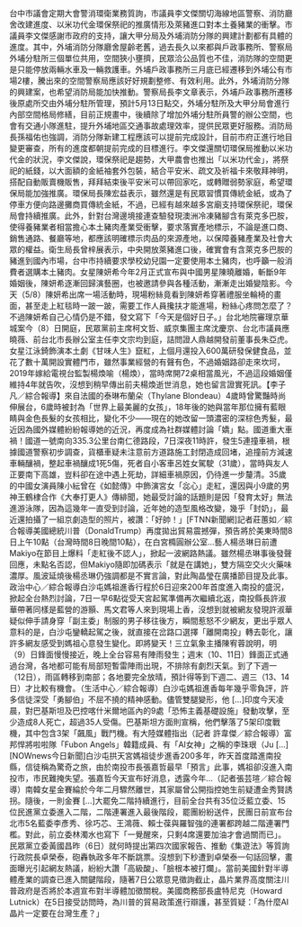 台中市議會定期大會警消環衛業務質詢，市議員李文傑關切海線地區警察、消防廳舍改建進度、以米功代金環保祭祀的推廣情形及萊豬進口對本土養豬業的衝擊。市議員李文傑感謝市政府的支持，讓大甲分局及外埔消防分隊的興建計劃都有具體的進度。其中，外埔消防分隊廳舍屋齡老舊，過去長久以來都與戶政事務所、警察局外埔分駐所三個單位共用，空間狹小壅擠，民眾洽公品質也不佳，消防隊的空間更是只能停放兩輛水車及一輛救護車。外埔戶政事務所三月底已經遷移到外埔公有市場2樓，騰出來的空間警察局應該好好規劃整修、有效利用。此外，外埔消防分隊的興建案，也希望消防局能加快推動。警察局長李文章表示，外埔戶政事務所遷移後原處所交由外埔分駐所管理，預計5月13日點交，外埔分駐所及大甲分局會進行內部空間格局修繕，目前正規畫中，後續除了增加外埔分駐所員警的辦公空間，也會有交通小隊進駐，提升外埔地區交通事故處理效率，提供民眾更好服務。消防局長孫福佑也強調，消防分隊新建工程應該可以提前完成設計，目前市府正進行地目變更審查，所有的進度都朝提前完成的目標進行。李文傑還關切環保局推動以米功代金的狀況，李文傑說，環保祭祀是趨勢，大甲農會也推出「以米功代金」，將祭祀的紙錢，以大面額的金紙袖套外包裝，結合平安米、疏文及祈福卡來敬拜神明，搭配自動販賣機販售，拜拜結束後平安米可以帶回家吃，或轉贈弱勢家庭，希望環保局能加強推廣。環保局長陳宏益表示，雖然還是有民眾習慣買傳統金紙，或為了停車方便向路邊攤商買傳統金紙，不過，已經有越來越多宮廟支持環保祭祀，環保局會持續推廣。此外，針對台灣邊境接連查驗發現澳洲冷凍豬腳含有萊克多巴胺，使得養豬業者相當擔心本土豬肉產業受衝擊，要求落實產地標示，不論是進口商、銷售通路、餐廳等地，都應該明確標示肉品的來源產地，以保障養豬產業及社會大眾的權益。衛生局長曾梓展表示，中央開放萊豬進口後，確實會有含萊克多巴胺的豬進到國內市場，台中市持續要求學校幼兒園一定要使用本土豬肉，也呼籲一般消費者選購本土豬肉。女星陳妍希今年2月正式宣布與中國男星陳曉離婚，斬斷9年婚姻後，陳妍希逐漸回歸演藝圈，也被邀請參與各種活動，漸漸走出婚變陰影。今天（5/8）陳妍希出席一場活動時，現場粉絲竟看到陳妍希穿著禮服坐輪椅的畫面，甚至走上紅毯時一跛一跛，需要工作人員攙扶才能進場，粉絲心疼問怎麼了？不過陳妍希自己心情仍是不錯，發文寫下「今天是個好日子。」台北地院審理京華城案今（8）日開庭，民眾黨前主席柯文哲、威京集團主席沈慶京、台北市議員應曉薇、前台北市長辦公室主任李文宗均到庭，詰問證人鼎越開發前董事長朱亞虎。女星江泳錡飾演本土劇《甘味人生》竄紅，上個月還投入600萬研發保健食品，並花了數十萬開設實體門市，雖然事業經營的有聲有色，不過婚姻路卻走來坎坷，2019年嫁給電視台監製楊煥喻（楊煥），當時席開72桌相當風光，不過這段婚姻僅維持4年就告吹，沒想到稍早傳出前夫楊煥逝世消息，她也留言證實死訊。【李子凡／綜合報導】來自法國的泰琳布蘭朵（Thylane Blondeau）4歲時曾驚豔時尚伸展台，6歲時被封為「世界上最美麗的女孩」，18年後的她與當年那位擁有藍眼睛與金色長髮的女孩相比，變化不少——現在的她改留一頭濃密的深棕色秀髮，最近因為國外媒體紛紛報導她的近況，再度成為社群媒體討論「嬌」點。國道重大車禍！國道一號南向335.3公里台南仁德路段，7日深夜11時許，發生5連撞車禍，根據國道警察初步調查，貨櫃車疑未注意前方道路施工封閉造成回堵，追撞前方減速車輛釀禍，整起車禍釀成1死5傷，死者自小客車呂姓女駕駛（31歲），當時與友人正要南下高雄，豈料卻在途中遇上死劫，詳細車禍原因，仍待進一步釐清。35歲的中國女演員陳小紜曾在《如懿傳》中飾演宮女「惢心」走紅，還因與小9歲的男神王鶴棣合作《大奉打更人》傳緋聞，她最受討論的話題則是因「發育太好」無法進游泳隊，因為這幾年一直受到討論，近年她的造型風格改變，幾乎「封奶」，最近還拍攝了一組京劇造型的照片，被讚：「好帥！」[FTNN新聞網]記者莊蕙如／綜合報導美國總統川普（DonaldTrump）再度拋出貿易震撼彈，預告將於美東時間8日上午10點（台灣時間8日晚間10點），在白宮橢圓辦公室...藝人楊丞琳日前遭Makiyo在節目上爆料「走紅後不認人」，掀起一波網路熱議。雖然楊丞琳事後發聲回應，未點名否認，但Makiyo隨即加碼表示「就是在講她」，雙方隔空交火火藥味濃厚。風波延燒後楊丞琳仍強調都是不實言論，對此陶晶瑩在廣播節目提及此事。政治中心／綜合報導白沙屯媽祖進香行程於6日迎來200年首度進入南投的盛況，掀起全台熱烈討論，7日一早6點從受天宮起駕準備再次繼續北返，南投縣長許淑華帶著同樣是藍營的游顥、馬文君等人來到現場上香，沒想到就被網友發現許淑華疑似伸手請身穿「副主委」制服的男子移往後方，瞬間惹怒不少網友，更出乎眾人意料的是，白沙屯鑾轎起駕之後，就直接在岔路口選擇「離開南投」轉去彰化，讓許多網友感受到媽祖心意發生變化。即將變天！三立氣象主播陳宥蓉說明，明（9）日鋒面慢慢接近，晚上全台容易有陣雨發生；週末（10、11日）鋒面正式通過台灣，各地都可能有局部短暫雷陣雨出現，不排除有劇烈天氣。到了下週一（12日），雨區轉移到南部；各地要完全放晴，預計得等到下週二、週三（13、14日）才比較有機會。（生活中心／綜合報導）白沙屯媽祖進香每年幾乎零負評，許多信徒深受「勇腳伯」不屈不撓的精神感動。儘管雙腿變形，他 […]印度今天凌晨，對巴基斯坦及巴控喀什米爾地區內的9處「恐怖主義基礎設施」發動攻擊，至少造成8人死亡，超過35人受傷。巴基斯坦方面則宣稱，他們擊落了5架印度戰機，其中包含3架「飆風」戰鬥機。有大陸媒體指出（記者 許韋傑／綜合報導）富邦悍將啦啦隊「Fubon Angels」韓籍成員、有「AI女神」之稱的李珠珢（Ju […][NOWnews今日新聞]白沙屯拱天宮媽祖徒步進香200多年，昨天首度踏進南投縣，信徒稱為驚奇之旅，由於南投市長張嘉哲最早「預言」此事，媽祖卻沒進入南投市，市民難掩失望。張嘉哲今天宣布好消息，透露今年...（記者張芸瑄／綜合報導）南韓女星金賽綸於今年二月驟然離世，其家屬曾公開指控她生前疑遭金秀賢誘拐。隨後，一則金賽 […]大罷免二階持續進行，目前全台共有35位泛藍立委、15位民進黨立委進入二階，二階連署進入最後階段，罷團紛紛送件，民團日前宣布台北市5名藍委李彥秀、徐巧芯、王鴻薇、賴士葆與羅智強的連署都跨越二階連署門檻。對此，前立委林濁水也寫下「一覺醒來，只剩4席還要加油才會過關而已」。民眾黨立委黃國昌昨（6日）就何時提出第四次國家報告、推動《集遊法》等質詢行政院長卓榮泰，砲轟執政多年不斷跳票。沒想到下秒遭到卓榮泰一句話回擊，畫面曝光引起網友熱議，紛紛大讚「高級酸」、「臉根本被打爛」。當前美國針對半導體產業的調查已進入關鍵階段，隨著7日公眾意見徵詢截止，晶片業界高度關注川普政府是否將於本週宣布對半導體加徵關稅。美國商務部長盧特尼克（Howard Lutnick）在5日接受訪問時，為川普的貿易政策進行辯護，甚至質疑：「為什麼AI晶片一定要在台灣生產？」